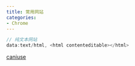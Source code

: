```yaml
---
title: 常用网站
categories: 
- Chrome
---
```


```js
// 纯文本网站
data:text/html, <html contenteditable></html>
```

[caniuse](https://caniuse.com/)